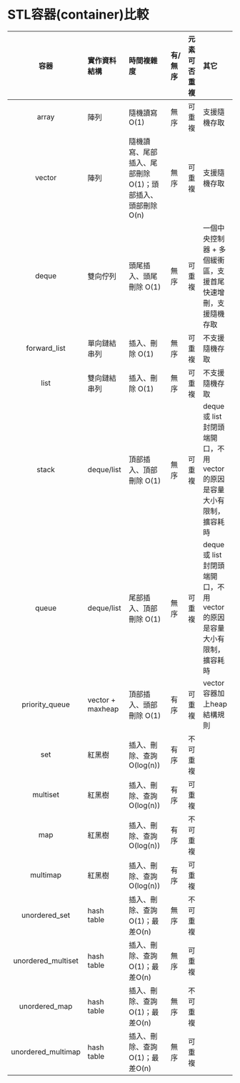# STL容器\(container\)比較

| 容器 | 實作資料結構 | 時間複雜度 | 有/無序 | 元素可否重複 | 其它 |
| :---: | :--- | :--- | :--- | :--- | :--- |
| array | 陣列 | 隨機讀寫 O\(1\) | 無序 | 可重複 | 支援隨機存取 |
| vector | 陣列 | 隨機讀寫、尾部插入、尾部刪除 O\(1\)；頭部插入、頭部刪除 O\(n\) | 無序 | 可重複 | 支援隨機存取 |
| deque | 雙向佇列 | 頭尾插入、頭尾刪除 O\(1\) | 無序 | 可重複 | 一個中央控制器 + 多個緩衝區，支援首尾快速增刪，支援隨機存取 |
| forward\_list | 單向鏈結串列 | 插入、刪除 O\(1\) | 無序 | 可重複 | 不支援隨機存取 |
| list | 雙向鏈結串列 | 插入、刪除 O\(1\) | 無序 | 可重複 | 不支援隨機存取 |
| stack | deque/list | 頂部插入、頂部刪除 O\(1\) | 無序 | 可重複 | deque 或 list 封閉頭端開口，不用 vector 的原因是容量大小有限制，擴容耗時 |
| queue | deque/list | 尾部插入、頂部刪除 O\(1\) | 無序 | 可重複 | deque 或 list 封閉頭端開口，不用 vector 的原因是容量大小有限制，擴容耗時 |
| priority\_queue | vector + maxheap | 頂部插入、頭部刪除 O\(1\) | 有序 | 可重複 | vector容器加上heap結構規則 |
| set | 紅黑樹 | 插入、刪除、查詢 O\(log\(n\)\) | 有序 | 不可重複 |  |
| multiset | 紅黑樹 | 插入、刪除、查詢 O\(log\(n\)\) | 有序 | 可重複 |  |
| map | 紅黑樹 | 插入、刪除、查詢 O\(log\(n\)\) | 有序 | 不可重複 |  |
| multimap | 紅黑樹 | 插入、刪除、查詢 O\(log\(n\)\) | 有序 | 可重複 |  |
| unordered\_set | hash table | 插入、刪除、查詢 O\(1\)；最差O\(n\) | 無序 | 不可重複 |  |
| unordered\_multiset | hash table | 插入、刪除、查詢 O\(1\)；最差O\(n\) | 無序 | 可重複 |  |
| unordered\_map | hash table | 插入、刪除、查詢 O\(1\)；最差O\(n\) | 無序 | 不可重複 |  |
| unordered\_multimap | hash table | 插入、刪除、查詢 O\(1\)；最差O\(n\) | 無序 | 可重複 |  |

